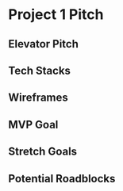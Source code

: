 # Project 1 Pitch

## Elevator Pitch

## Tech Stacks

## Wireframes

## MVP Goal

## Stretch Goals

## Potential Roadblocks

